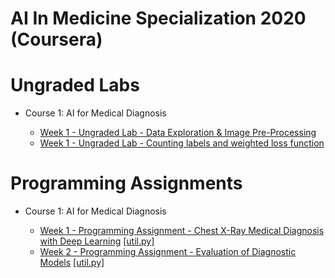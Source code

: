 # AI In Medicine Specialization 2020 (Coursera)

# Ungraded Labs

* Course 1: AI for Medical Diagnosis

  * [Week 1 - Ungraded Lab - Data Exploration & Image Pre-Processing](https://github.com/kool7/AI_For_Medicine_Specialization_2020/blob/master/AI%20For%20Medical%20Diagnosis/week1/Data_Exploration_%26_Image_Pre-Processing.ipynb)
  * [Week 1 - Ungraded Lab - Counting labels and weighted loss function](https://github.com/kool7/AI_For_Medicine_Specialization_2020/blob/master/AI%20For%20Medical%20Diagnosis/week1/utf-8''AI4M_C1_W1_lecture_ex_02.ipynb)

# Programming Assignments

* Course 1: AI for Medical Diagnosis

  * [Week 1 - Programming Assignment - Chest X-Ray Medical Diagnosis with Deep Learning](https://github.com/kool7/AI_For_Medicine_Specialization_2020/blob/master/AI%20For%20Medical%20Diagnosis/week1/utf-8''C1M1_Assignment%20.ipynb)  [[util.py]](https://github.com/kool7/AI_For_Medicine_Specialization_2020/blob/master/AI%20For%20Medical%20Diagnosis/week1/utf-8''util.py)
  * [Week 2 - Programming Assignment - Evaluation of Diagnostic Models](https://github.com/kool7/AI_For_Medicine_Specialization_2020/blob/master/AI%20For%20Medical%20Diagnosis/week2/utf-8''C1M2_Assignment.ipynb)  [[util.py]](https://github.com/kool7/AI_For_Medicine_Specialization_2020/blob/master/AI%20For%20Medical%20Diagnosis/week2/utf-8''util.py)
